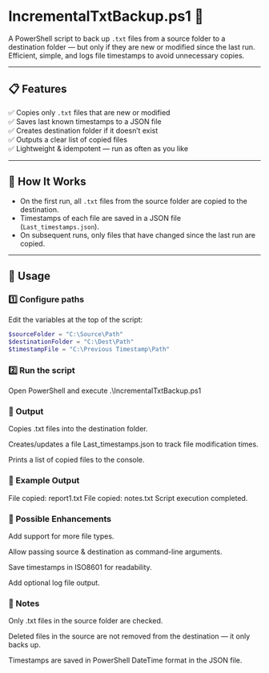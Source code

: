 # IncrementalTxtBackup.ps1 📝

A PowerShell script to back up `.txt` files from a source folder to a destination folder — but only if they are new or modified since the last run.  
Efficient, simple, and logs file timestamps to avoid unnecessary copies.

---

## 📋 Features
✅ Copies only `.txt` files that are new or modified  
✅ Saves last known timestamps to a JSON file  
✅ Creates destination folder if it doesn’t exist  
✅ Outputs a clear list of copied files  
✅ Lightweight & idempotent — run as often as you like

---

## 🚀 How It Works
- On the first run, all `.txt` files from the source folder are copied to the destination.
- Timestamps of each file are saved in a JSON file (`Last_timestamps.json`).
- On subsequent runs, only files that have changed since the last run are copied.

---

## 🧰 Usage

### 1️⃣ Configure paths
Edit the variables at the top of the script:
```powershell
$sourceFolder = "C:\Source\Path"
$destinationFolder = "C:\Dest\Path"
$timestampFile = "C:\Previous Timestamp\Path"
```

### 2️⃣ Run the script

Open PowerShell and execute
.\IncrementalTxtBackup.ps1

### 📁 Output
Copies .txt files into the destination folder.

Creates/updates a file Last_timestamps.json to track file modification times.

Prints a list of copied files to the console.

### 📄 Example Output

File copied: report1.txt
File copied: notes.txt
Script execution completed.

### 🔧 Possible Enhancements
Add support for more file types.

Allow passing source & destination as command-line arguments.

Save timestamps in ISO8601 for readability.

Add optional log file output.

### 📜 Notes
Only .txt files in the source folder are checked.

Deleted files in the source are not removed from the destination — it only backs up.

Timestamps are saved in PowerShell DateTime format in the JSON file.
